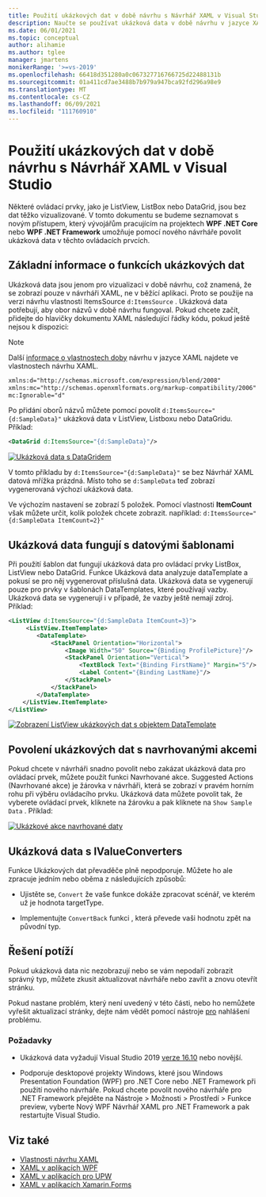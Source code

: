 ```yaml
---
title: Použití ukázkových dat v době návrhu s Návrhář XAML v Visual Studio
description: Naučte se používat ukázková data v době návrhu v jazyce XAML.
ms.date: 06/01/2021
ms.topic: conceptual
author: alihamie
ms.author: tglee
manager: jmartens
monikerRange: '>=vs-2019'
ms.openlocfilehash: 66418d351280a0c067327716766725d22488131b
ms.sourcegitcommit: 01a411cd7ae3488b7b979a947bca92fd296a98e9
ms.translationtype: MT
ms.contentlocale: cs-CZ
ms.lasthandoff: 06/09/2021
ms.locfileid: "111760910"
---
```

# <a name="use-design-time-sample-data-with-the-xaml-designer-in-visual-studio"></a>Použití ukázkových dat v době návrhu s Návrhář XAML v Visual Studio

Některé ovládací prvky, jako je ListView, ListBox nebo DataGrid, jsou bez dat těžko vizualizované. V tomto dokumentu se budeme seznamovat s novým přístupem, který vývojářům pracujícím na projektech **WPF .NET Core** nebo **WPF .NET Framework** umožňuje pomocí nového návrháře povolit ukázková data v těchto ovládacích prvcích. 

## <a name="sample-data-feature-basics"></a>Základní informace o funkcích ukázkových dat

Ukázková data jsou jenom pro vizualizaci v době návrhu, což znamená, že se zobrazí pouze v návrháři XAML, ne v běžící aplikaci. Proto se použije na verzi návrhu vlastnosti ItemsSource `d:ItemsSource` . Ukázková data potřebují, aby obor názvů v době návrhu fungoval. Pokud chcete začít, přidejte do hlavičky dokumentu XAML následující řádky kódu, pokud ještě nejsou k dispozici:

> [!NOTE]
> Další [informace o vlastnostech doby](../xaml-tools/xaml-designtime-data.md) návrhu v jazyce XAML najdete ve vlastnostech návrhu XAML.

```xml
xmlns:d="http://schemas.microsoft.com/expression/blend/2008"
xmlns:mc="http://schemas.openxmlformats.org/markup-compatibility/2006"
mc:Ignorable="d"
```

Po přidání oborů názvů můžete pomocí povolit `d:ItemsSource="{d:SampleData}"` ukázková data v ListView, Listboxu nebo DataGridu. Příklad:

```xml
<DataGrid d:ItemsSource="{d:SampleData}"/>
```

[![Ukázková data s DataGridem](media\xaml-sample-data-empty-datagrid.png "Ukázková data povolená v DataGridu")](media\xaml-sample-data-empty-datagrid.png#lightbox)

V tomto příkladu by `d:ItemsSource="{d:SampleData}"` se bez Návrhář XAML datová mřížka prázdná. Místo toho se `d:SampleData` teď zobrazí vygenerovaná výchozí ukázková data.

Ve výchozím nastavení se zobrazí 5 položek. Pomocí vlastnosti **ItemCount** však můžete určit, kolik položek chcete zobrazit. například: `d:ItemsSource="{d:SampleData ItemCount=2}"`

## <a name="sample-data-works-with-datatemplates"></a>Ukázková data fungují s datovými šablonami

Při použití šablon dat fungují ukázková data pro ovládací prvky ListBox, ListView nebo DataGrid. Funkce Ukázková data analyzuje dataTemplate a pokusí se pro něj vygenerovat příslušná data. Ukázková data se vygenerují pouze pro prvky v šablonách DataTemplates, které používají vazby. Ukázková data se vygenerují i v případě, že vazby ještě nemají zdroj.
Příklad:

```xml
<ListView d:ItemsSource="{d:SampleData ItemCount=3}">
     <ListView.ItemTemplate>
        <DataTemplate>
            <StackPanel Orientation="Horizontal">
                <Image Width="50" Source="{Binding ProfilePicture}"/>
                <StackPanel Orientation="Vertical">
                    <TextBlock Text="{Binding FirstName}" Margin="5"/>
                    <Label Content="{Binding LastName}"/>
                </StackPanel>
            </StackPanel>
        </DataTemplate>
    </ListView.ItemTemplate>
</ListView>
```

[![Zobrazení ListView ukázkových dat s objektem DataTemplate](media\xaml-sample-data-templated-listview.png "Ukázková data použitá v objektu ListView se šablonou DataTemplate")](media\xaml-sample-data-templated-listview.png#lightbox)

## <a name="enable-sample-data-with-suggested-actions"></a>Povolení ukázkových dat s navrhovanými akcemi

Pokud chcete v návrháři snadno povolit nebo zakázat ukázková data pro ovládací prvek, můžete použít funkci Navrhované akce. Suggested Actions (Navrhované akce) je žárovka v návrháři, která se zobrazí v pravém horním rohu při výběru ovládacího prvku. Ukázková data můžete povolit tak, že vyberete ovládací prvek, kliknete na žárovku a pak kliknete na `Show Sample Data` . Příklad:

[![Ukázkové akce navrhované daty](media\xaml-sample-data-suggested-actions.png "Povolení ukázkových dat s navrhovanými akcemi")](media\xaml-sample-data-suggested-actions.png#lightbox)

## <a name="sample-data-with-ivalueconverters"></a>Ukázková data s IValueConverters 

Funkce Ukázkových dat převaděče plně nepodporuje. Můžete ho ale zpracuje jedním nebo oběma z následujících způsobů:
- Ujistěte se, `Convert` že vaše funkce dokáže zpracovat scénář, ve kterém už je hodnota targetType.

- Implementujte `ConvertBack` funkci , která převede vaši hodnotu zpět na původní typ. 

## <a name="troubleshooting"></a>Řešení potíží

Pokud ukázková data nic nezobrazují nebo se vám nepodaří zobrazit správný typ, můžete zkusit aktualizovat návrháře nebo zavřít a znovu otevřít stránku.

Pokud nastane problém, který není uvedený v této části, nebo ho nemůžete vyřešit aktualizací stránky, dejte nám vědět pomocí nástroje [pro](../ide/how-to-report-a-problem-with-visual-studio.md) nahlášení problému.

### <a name="requirements"></a>Požadavky

- Ukázková data vyžadují Visual Studio 2019 [verze 16.10](/visualstudio/releases/2019/release-notes-v16.10) nebo novější.

- Podporuje desktopové projekty Windows, které jsou Windows Presentation Foundation (WPF) pro .NET Core nebo .NET Framework při použití nového návrháře. Pokud chcete povolit nového návrháře pro .NET Framework přejděte na Nástroje > Možnosti > Prostředí > Funkce preview, vyberte Nový WPF Návrhář XAML pro .NET Framework a pak restartujte Visual Studio.

## <a name="see-also"></a>Viz také

- [Vlastnosti návrhu XAML](../xaml-tools/xaml-designtime-data.md)
- [XAML v aplikacích WPF](/dotnet/framework/wpf/advanced/xaml-in-wpf)
- [XAML v aplikacích pro UPW](/windows/uwp/xaml-platform/xaml-overview)
- [XAML v aplikacích Xamarin.Forms](/xamarin/xamarin-forms/xaml/)